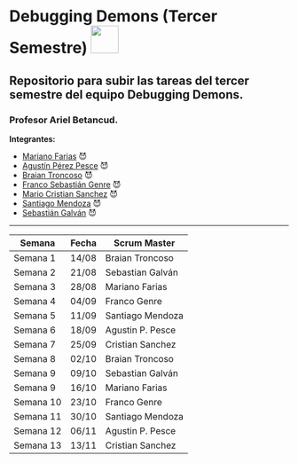 <h1>Debugging Demons (Tercer Semestre) <img style="width:50px; height:50px"  src="https://github.com/DebuggingDemons/Integrador_Tercer_Semestre/assets/95662710/217856f6-cd74-4ac3-b7d0-172887ab5d49" ></h1>

<h2>Repositorio para subir las tareas del tercer semestre del equipo Debugging Demons.</h2>
<h3>Profesor Ariel Betancud.</h3>

__Integrantes:__<br>

- [Mariano Farias](https://github.com/Marianoleonardofarias)  😈
- [Agustín Pérez Pesce](https://github.com/Aguppesce) 😈
- [Braian Troncoso](https://github.com/BraianTroncoso) 😈
- [Franco Sebastián Genre](https://github.com/francogenre) 😈
- [Mario Cristian Sanchez](https://github.com/TanitoCode) 😈
- [Santiago Mendoza](https://github.com/SantSR) 😈
- [Sebastián Galván](https://github.com/SebasGalvan) 😈


-------------------------------------------------------------------------------------------------------------------------------

| **Semana** | **Fecha**| **Scrum Master** |
| ---- | ---- | ------ |
| Semana 1 | 14/08 |Braian Troncoso |
| Semana 2  | 21/08 |Sebastian Galván |
| Semana 3  | 28/08 |Mariano Farias |
| Semana 4  | 04/09 |Franco Genre |
| Semana 5  | 11/09 |Santiago Mendoza |
| Semana 6  | 18/09 |Agustin P. Pesce |
| Semana 7  | 25/09 |Cristian Sanchez |
| Semana 8 | 02/10 |Braian Troncoso |
| Semana 9 | 09/10 |Sebastian Galván |
| Semana 9 | 16/10 |Mariano Farias |
| Semana 10 | 23/10 |Franco Genre |
| Semana 11 | 30/10 |Santiago Mendoza |
| Semana 12 | 06/11 |Agustin P. Pesce |
| Semana 13  | 13/11 |Cristian Sanchez |

